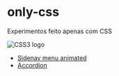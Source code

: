 # only-css
Experimentos feito apenas com CSS

![CSS3 logo](http://www.conhecimentodigital.com.br/admin/wp-content/uploads/2013/11/css3.jpg)
* [Sidenav menu animated](http://codepen.io/Evertonl1ma/full/pbALjN/)
* [Accordion](http://codepen.io/Evertonl1ma/full/MwLxBV/)
 

